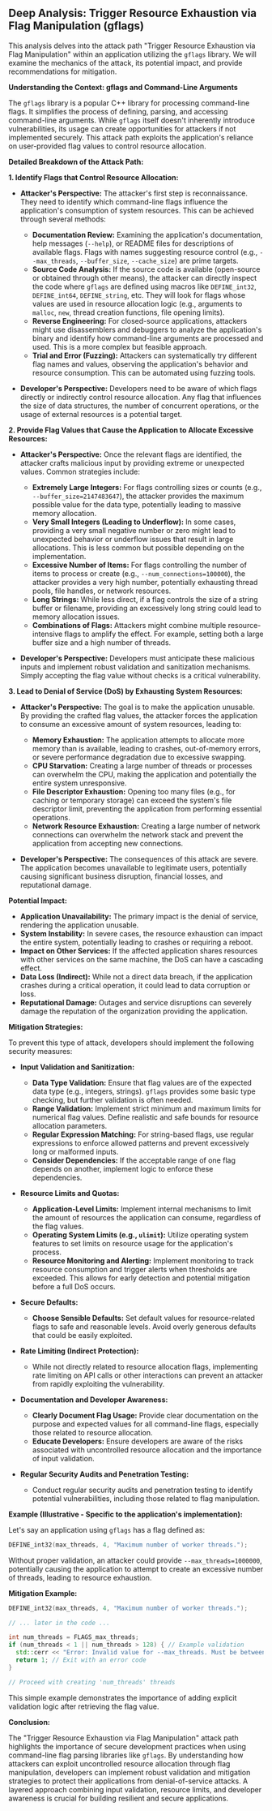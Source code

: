 ## Deep Analysis: Trigger Resource Exhaustion via Flag Manipulation (gflags)

This analysis delves into the attack path "Trigger Resource Exhaustion via Flag Manipulation" within an application utilizing the `gflags` library. We will examine the mechanics of the attack, its potential impact, and provide recommendations for mitigation.

**Understanding the Context: gflags and Command-Line Arguments**

The `gflags` library is a popular C++ library for processing command-line flags. It simplifies the process of defining, parsing, and accessing command-line arguments. While `gflags` itself doesn't inherently introduce vulnerabilities, its usage can create opportunities for attackers if not implemented securely. This attack path exploits the application's reliance on user-provided flag values to control resource allocation.

**Detailed Breakdown of the Attack Path:**

**1. Identify Flags that Control Resource Allocation:**

* **Attacker's Perspective:** The attacker's first step is reconnaissance. They need to identify which command-line flags influence the application's consumption of system resources. This can be achieved through several methods:
    * **Documentation Review:** Examining the application's documentation, help messages (`--help`), or README files for descriptions of available flags. Flags with names suggesting resource control (e.g., `--max_threads`, `--buffer_size`, `--cache_size`) are prime targets.
    * **Source Code Analysis:** If the source code is available (open-source or obtained through other means), the attacker can directly inspect the code where `gflags` are defined using macros like `DEFINE_int32`, `DEFINE_int64`, `DEFINE_string`, etc. They will look for flags whose values are used in resource allocation logic (e.g., arguments to `malloc`, `new`, thread creation functions, file opening limits).
    * **Reverse Engineering:** For closed-source applications, attackers might use disassemblers and debuggers to analyze the application's binary and identify how command-line arguments are processed and used. This is a more complex but feasible approach.
    * **Trial and Error (Fuzzing):**  Attackers can systematically try different flag names and values, observing the application's behavior and resource consumption. This can be automated using fuzzing tools.

* **Developer's Perspective:** Developers need to be aware of which flags directly or indirectly control resource allocation. Any flag that influences the size of data structures, the number of concurrent operations, or the usage of external resources is a potential target.

**2. Provide Flag Values that Cause the Application to Allocate Excessive Resources:**

* **Attacker's Perspective:** Once the relevant flags are identified, the attacker crafts malicious input by providing extreme or unexpected values. Common strategies include:
    * **Extremely Large Integers:** For flags controlling sizes or counts (e.g., `--buffer_size=2147483647`), the attacker provides the maximum possible value for the data type, potentially leading to massive memory allocation.
    * **Very Small Integers (Leading to Underflow):** In some cases, providing a very small negative number or zero might lead to unexpected behavior or underflow issues that result in large allocations. This is less common but possible depending on the implementation.
    * **Excessive Number of Items:** For flags controlling the number of items to process or create (e.g., `--num_connections=100000`), the attacker provides a very high number, potentially exhausting thread pools, file handles, or network resources.
    * **Long Strings:** While less direct, if a flag controls the size of a string buffer or filename, providing an excessively long string could lead to memory allocation issues.
    * **Combinations of Flags:** Attackers might combine multiple resource-intensive flags to amplify the effect. For example, setting both a large buffer size and a high number of threads.

* **Developer's Perspective:** Developers must anticipate these malicious inputs and implement robust validation and sanitization mechanisms. Simply accepting the flag value without checks is a critical vulnerability.

**3. Lead to Denial of Service (DoS) by Exhausting System Resources:**

* **Attacker's Perspective:** The goal is to make the application unusable. By providing the crafted flag values, the attacker forces the application to consume an excessive amount of system resources, leading to:
    * **Memory Exhaustion:** The application attempts to allocate more memory than is available, leading to crashes, out-of-memory errors, or severe performance degradation due to excessive swapping.
    * **CPU Starvation:** Creating a large number of threads or processes can overwhelm the CPU, making the application and potentially the entire system unresponsive.
    * **File Descriptor Exhaustion:** Opening too many files (e.g., for caching or temporary storage) can exceed the system's file descriptor limit, preventing the application from performing essential operations.
    * **Network Resource Exhaustion:** Creating a large number of network connections can overwhelm the network stack and prevent the application from accepting new connections.

* **Developer's Perspective:** The consequences of this attack are severe. The application becomes unavailable to legitimate users, potentially causing significant business disruption, financial losses, and reputational damage.

**Potential Impact:**

* **Application Unavailability:** The primary impact is the denial of service, rendering the application unusable.
* **System Instability:** In severe cases, the resource exhaustion can impact the entire system, potentially leading to crashes or requiring a reboot.
* **Impact on Other Services:** If the affected application shares resources with other services on the same machine, the DoS can have a cascading effect.
* **Data Loss (Indirect):** While not a direct data breach, if the application crashes during a critical operation, it could lead to data corruption or loss.
* **Reputational Damage:**  Outages and service disruptions can severely damage the reputation of the organization providing the application.

**Mitigation Strategies:**

To prevent this type of attack, developers should implement the following security measures:

* **Input Validation and Sanitization:**
    * **Data Type Validation:** Ensure that flag values are of the expected data type (e.g., integers, strings). `gflags` provides some basic type checking, but further validation is often needed.
    * **Range Validation:**  Implement strict minimum and maximum limits for numerical flag values. Define realistic and safe bounds for resource allocation parameters.
    * **Regular Expression Matching:** For string-based flags, use regular expressions to enforce allowed patterns and prevent excessively long or malformed inputs.
    * **Consider Dependencies:** If the acceptable range of one flag depends on another, implement logic to enforce these dependencies.

* **Resource Limits and Quotas:**
    * **Application-Level Limits:** Implement internal mechanisms to limit the amount of resources the application can consume, regardless of the flag values.
    * **Operating System Limits (e.g., `ulimit`):** Utilize operating system features to set limits on resource usage for the application's process.
    * **Resource Monitoring and Alerting:** Implement monitoring to track resource consumption and trigger alerts when thresholds are exceeded. This allows for early detection and potential mitigation before a full DoS occurs.

* **Secure Defaults:**
    * **Choose Sensible Defaults:** Set default values for resource-related flags to safe and reasonable levels. Avoid overly generous defaults that could be easily exploited.

* **Rate Limiting (Indirect Protection):**
    * While not directly related to resource allocation flags, implementing rate limiting on API calls or other interactions can prevent an attacker from rapidly exploiting the vulnerability.

* **Documentation and Developer Awareness:**
    * **Clearly Document Flag Usage:** Provide clear documentation on the purpose and expected values for all command-line flags, especially those related to resource allocation.
    * **Educate Developers:** Ensure developers are aware of the risks associated with uncontrolled resource allocation and the importance of input validation.

* **Regular Security Audits and Penetration Testing:**
    * Conduct regular security audits and penetration testing to identify potential vulnerabilities, including those related to flag manipulation.

**Example (Illustrative - Specific to the application's implementation):**

Let's say an application using `gflags` has a flag defined as:

```c++
DEFINE_int32(max_threads, 4, "Maximum number of worker threads.");
```

Without proper validation, an attacker could provide `--max_threads=1000000`, potentially causing the application to attempt to create an excessive number of threads, leading to resource exhaustion.

**Mitigation Example:**

```c++
DEFINE_int32(max_threads, 4, "Maximum number of worker threads.");

// ... later in the code ...

int num_threads = FLAGS_max_threads;
if (num_threads < 1 || num_threads > 128) { // Example validation
  std::cerr << "Error: Invalid value for --max_threads. Must be between 1 and 128." << std::endl;
  return 1; // Exit with an error code
}

// Proceed with creating 'num_threads' threads
```

This simple example demonstrates the importance of adding explicit validation logic after retrieving the flag value.

**Conclusion:**

The "Trigger Resource Exhaustion via Flag Manipulation" attack path highlights the importance of secure development practices when using command-line flag parsing libraries like `gflags`. By understanding how attackers can exploit uncontrolled resource allocation through flag manipulation, developers can implement robust validation and mitigation strategies to protect their applications from denial-of-service attacks. A layered approach combining input validation, resource limits, and developer awareness is crucial for building resilient and secure applications.
